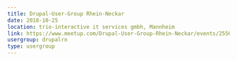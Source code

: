 ```yaml
---
title: Drupal-User-Group Rhein-Neckar
date: 2018-10-25
location: trio-interactive it services gmbh, Mannheim
link: https://www.meetup.com/Drupal-User-Group-Rhein-Neckar/events/255018680/
usergroup: drupalrn
type: usergroup
---
```

